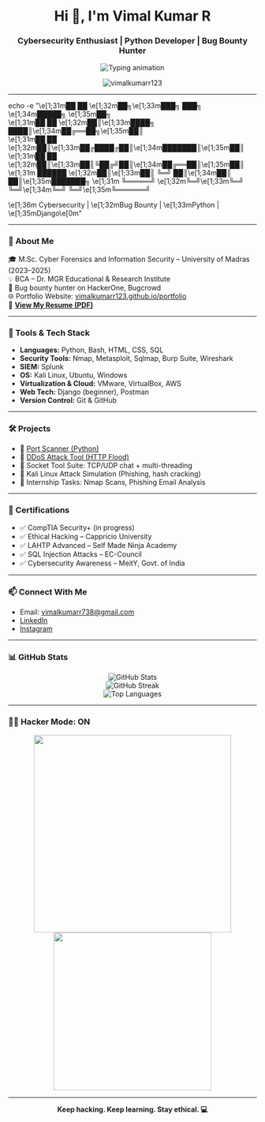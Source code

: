 <h1 align="center">Hi 👋, I'm Vimal Kumar R</h1>
<h3 align="center">Cybersecurity Enthusiast | Python Developer | Bug Bounty Hunter</h3>

<p align="center">
  <img src="https://readme-typing-svg.herokuapp.com?font=Fira+Code&pause=1000&center=true&vCenter=true&width=440&lines=🔐+Cybersecurity+Analyst+in+Training;🐍+Python+Automation+Ninja;⚡+Open+Source+Contributor;👾+Bug+Bounty+Hunter" alt="Typing animation" />
</p>

<p align="center">
  <img src="https://komarev.com/ghpvc/?username=vimalkumarr123&label=Profile%20views&color=0e75b6&style=flat" alt="vimalkumarr123" />
</p>

---
echo -e "\e[1;31m██    ██ \e[1;32m██╗\e[1;33m███╗   ███╗ \e[1;34m█████╗ \e[1;35m██╗     
\e[1;31m██    ██ \e[1;32m██║\e[1;33m████╗ ████║\e[1;34m██╔══██╗\e[1;35m██║     
\e[1;31m██    ██ \e[1;32m██║\e[1;33m██╔████╔██║\e[1;34m███████║\e[1;35m██║     
\e[1;31m██    ██ \e[1;32m██║\e[1;33m██║╚██╔╝██║\e[1;34m██╔══██║\e[1;35m██║     
\e[1;31m ██████  \e[1;32m██║\e[1;33m██║ ╚═╝ ██║\e[1;34m██║  ██║\e[1;35m███████╗
\e[1;31m ╚═════╝ \e[1;32m╚═╝\e[1;33m╚═╝     ╚═╝\e[1;34m╚═╝  ╚═╝\e[1;35m╚══════╝

\e[1;36m     Cybersecurity | \e[1;32mBug Bounty | \e[1;33mPython | \e[1;35mDjango\e[0m"

---

### 💼 About Me

🎓 M.Sc. Cyber Forensics and Information Security – University of Madras (2023–2025)  
💡 BCA – Dr. MGR Educational & Research Institute  
🧠 Bug bounty hunter on HackerOne, Bugcrowd  
🌐 Portfolio Website: [vimalkumarr123.github.io/portfolio](https://vimalkumarr123.github.io/portfolio/)  
📄 [**View My Resume (PDF)**](https://github.com/Vimalkumarr123/vimal-kumarr-resume/blob/main/vimal%20kumarr.pdf)

---

### 🧰 Tools & Tech Stack

- **Languages:** Python, Bash, HTML, CSS, SQL  
- **Security Tools:** Nmap, Metasploit, Sqlmap, Burp Suite, Wireshark  
- **SIEM:** Splunk  
- **OS:** Kali Linux, Ubuntu, Windows  
- **Virtualization & Cloud:** VMware, VirtualBox, AWS  
- **Web Tech:** Django (beginner), Postman  
- **Version Control:** Git & GitHub

---

### 🛠 Projects

- 🔹 [Port Scanner (Python)](https://github.com/Vimalkumarr123/Port_scanner)
- 🔹 [DDoS Attack Tool (HTTP Flood)](https://github.com/Vimalkumarr123/Ddos-Tool)
- 🔹 Socket Tool Suite: TCP/UDP chat + multi-threading
- 🔹 Kali Linux Attack Simulation (Phishing, hash cracking)
- 🔹 Internship Tasks: Nmap Scans, Phishing Email Analysis

---

### 📜 Certifications

- ✅ CompTIA Security+ (in progress)
- ✅ Ethical Hacking – Cappricio University
- ✅ LAHTP Advanced – Self Made Ninja Academy
- ✅ SQL Injection Attacks – EC-Council
- ✅ Cybersecurity Awareness – MeitY, Govt. of India

---

### 📫 Connect With Me

- Email: [vimalkumarr738@gmail.com](mailto:vimalkumarr738@gmail.com)
- [LinkedIn](https://linkedin.com/in/vimal-kumar-r-aa8265184)
- [Instagram](https://instagram.com/vimxlkumxr.__)

---

### 📊 GitHub Stats

<p align="center">
  <img src="https://github-readme-stats.vercel.app/api?username=vimalkumarr123&show_icons=true&theme=react" alt="GitHub Stats" />
  <br />
  <img src="https://github-readme-streak-stats.herokuapp.com/?user=vimalkumarr123&theme=react" alt="GitHub Streak" />
  <br />
  <img src="https://github-readme-stats.vercel.app/api/top-langs/?username=vimalkumarr123&layout=compact&theme=react" alt="Top Languages" />
</p>

---

### 👨‍💻 Hacker Mode: ON

<p align="center">
  <img src="https://media.tenor.com/IHdlTRsmcS4AAAAC/programming.gif" width="400" />
  <br>
  <img src="https://media.tenor.com/2uyENRmiUt0AAAAC/coding.gif" width="320" />
</p>

---

<p align="center">
  <b>Keep hacking. Keep learning. Stay ethical. 💻</b>
</p>

